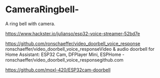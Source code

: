 # CameraRingbell-
A ring bell with camera.

https://www.hackster.io/julianso/esp32-voice-streamer-52bd7e

https://github.com/ronschaeffer/video_doorbell_voice_response
ronschaeffer/video_doorbell_voice_responseVideo & audio doorbell for Home Assistant: ESP32 Cam, DFPlayer Mini, ESPHome - ronschaeffer/video_doorbell_voice_responsegithub.com

https://github.com/moxl-420/ESP32cam-doorbell
